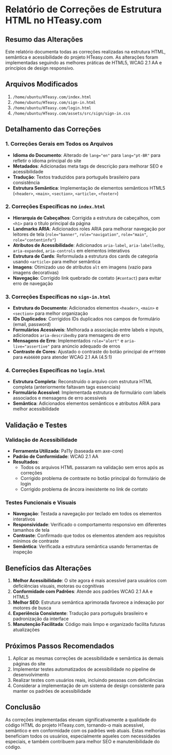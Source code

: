# Relatório de Correções de Estrutura HTML no HTeasy.com

## Resumo das Alterações

Este relatório documenta todas as correções realizadas na estrutura HTML, semântica e acessibilidade do projeto HTeasy.com. As alterações foram implementadas seguindo as melhores práticas de HTML5, WCAG 2.1 AA e princípios de design responsivo.

## Arquivos Modificados

1. `/home/ubuntu/HTeasy.com/index.html`
2. `/home/ubuntu/HTeasy.com/sign-in.html`
3. `/home/ubuntu/HTeasy.com/login.html`
4. `/home/ubuntu/HTeasy.com/assets/src/sign/sign-in.css`

## Detalhamento das Correções

### 1. Correções Gerais em Todos os Arquivos

- **Idioma do Documento**: Alterado de `lang="en"` para `lang="pt-BR"` para refletir o idioma principal do site
- **Metadados**: Adicionadas meta tags de descrição para melhorar SEO e acessibilidade
- **Tradução**: Textos traduzidos para português brasileiro para consistência
- **Estrutura Semântica**: Implementação de elementos semânticos HTML5 (`<header>`, `<main>`, `<section>`, `<article>`, `<footer>`)

### 2. Correções Específicas no `index.html`

- **Hierarquia de Cabeçalhos**: Corrigida a estrutura de cabeçalhos, com `<h1>` para o título principal da página
- **Landmarks ARIA**: Adicionados roles ARIA para melhorar navegação por leitores de tela (`role="banner"`, `role="navigation"`, `role="main"`, `role="contentinfo"`)
- **Atributos de Acessibilidade**: Adicionados `aria-label`, `aria-labelledby`, `aria-expanded`, `aria-controls` em elementos interativos
- **Estrutura de Cards**: Reformulada a estrutura dos cards de categoria usando `<article>` para melhor semântica
- **Imagens**: Otimizado uso de atributos `alt` em imagens (vazio para imagens decorativas)
- **Navegação**: Corrigido link quebrado de contato (`#contact`) para evitar erro de navegação

### 3. Correções Específicas no `sign-in.html`

- **Estrutura do Documento**: Adicionados elementos `<header>`, `<main>` e `<section>` para melhor organização
- **IDs Duplicados**: Corrigidos IDs duplicados nos campos de formulário (email, password)
- **Formulários Acessíveis**: Melhorada a associação entre labels e inputs, adicionados `aria-describedby` para mensagens de erro
- **Mensagens de Erro**: Implementados `role="alert"` e `aria-live="assertive"` para anúncio adequado de erros
- **Contraste de Cores**: Ajustado o contraste do botão principal de `#ff9900` para `#ab6600` para atender WCAG 2.1 AA (4.5:1)

### 4. Correções Específicas no `login.html`

- **Estrutura Completa**: Reconstruído o arquivo com estrutura HTML completa (anteriormente faltavam tags essenciais)
- **Formulário Acessível**: Implementada estrutura de formulário com labels associados e mensagens de erro acessíveis
- **Semântica**: Adicionados elementos semânticos e atributos ARIA para melhor acessibilidade

## Validação e Testes

### Validação de Acessibilidade

- **Ferramenta Utilizada**: Pa11y (baseada em axe-core)
- **Padrão de Conformidade**: WCAG 2.1 AA
- **Resultados**:
  - Todos os arquivos HTML passaram na validação sem erros após as correções
  - Corrigido problema de contraste no botão principal do formulário de login
  - Corrigido problema de âncora inexistente no link de contato

### Testes Funcionais e Visuais

- **Navegação**: Testada a navegação por teclado em todos os elementos interativos
- **Responsividade**: Verificado o comportamento responsivo em diferentes tamanhos de tela
- **Contraste**: Confirmado que todos os elementos atendem aos requisitos mínimos de contraste
- **Semântica**: Verificada a estrutura semântica usando ferramentas de inspeção

## Benefícios das Alterações

1. **Melhor Acessibilidade**: O site agora é mais acessível para usuários com deficiências visuais, motoras ou cognitivas
2. **Conformidade com Padrões**: Atende aos padrões WCAG 2.1 AA e HTML5
3. **Melhor SEO**: Estrutura semântica aprimorada favorece a indexação por motores de busca
4. **Experiência Consistente**: Tradução para português brasileiro e padronização da interface
5. **Manutenção Facilitada**: Código mais limpo e organizado facilita futuras atualizações

## Próximos Passos Recomendados

1. Aplicar as mesmas correções de acessibilidade e semântica às demais páginas do site
2. Implementar testes automatizados de acessibilidade no pipeline de desenvolvimento
3. Realizar testes com usuários reais, incluindo pessoas com deficiências
4. Considerar a implementação de um sistema de design consistente para manter os padrões de acessibilidade

## Conclusão

As correções implementadas elevam significativamente a qualidade do código HTML do projeto HTeasy.com, tornando-o mais acessível, semântico e em conformidade com os padrões web atuais. Estas melhorias beneficiam todos os usuários, especialmente aqueles com necessidades especiais, e também contribuem para melhor SEO e manutenibilidade do código.
